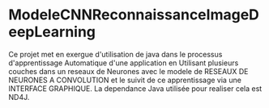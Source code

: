 # ModeleCNNReconnaissanceImageDeepLearning
Ce projet met en exergue d'utilisation de java dans le processus d'apprentissage Automatique d'une application en Utilisant plusieurs couches dans un reseaux de Neurones
avec le modele de RESEAUX DE NEURONES A CONVOLUTION et le suivit de ce apprentissage via une INTERFACE GRAPHIQUE.
La dependance Java utilisée pour realiser cela est ND4J.
